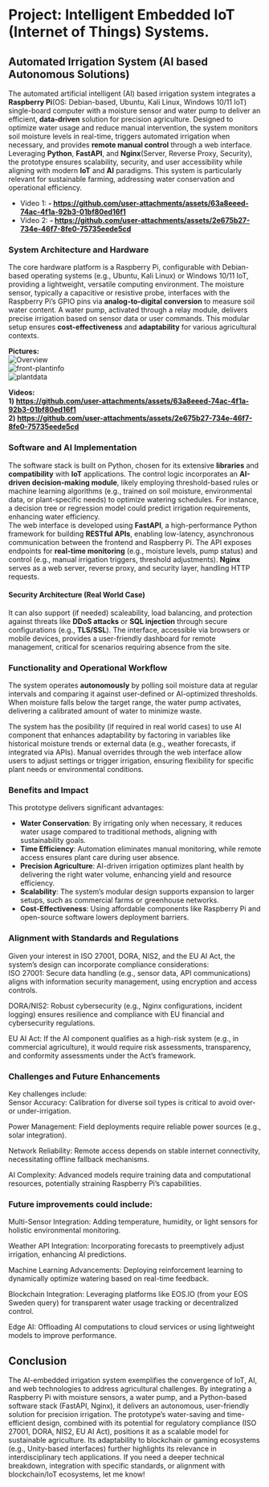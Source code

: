 # Project: Intelligent Embedded IoT (Internet of Things) Systems.
## Automated Irrigation System (AI based Autonomous Solutions)
The automated artificial intelligent (AI) based irrigation system integrates a **Raspberry Pi**(OS: Debian-based, Ubuntu, Kali Linux, Windows 10/11 IoT) single-board computer with a moisture sensor and water pump to deliver an efficient, **data-driven** solution for precision agriculture. Designed to optimize water usage and reduce manual intervention, the system monitors soil moisture levels in real-time, triggers automated irrigation when necessary, and provides **remote manual control** through a web interface. Leveraging **Python**, **FastAPI**, and **Nginx**(Server, Reverse Proxy, Security), the prototype ensures scalability, security, and user accessibility while aligning with modern **IoT** and **AI** paradigms. This system is particularly relevant for sustainable farming, addressing water conservation and operational efficiency.
<br/> 
* Video 1: **- https://github.com/user-attachments/assets/63a8eeed-74ac-4f1a-92b3-01bf80ed16f1**
* Video 2: **- https://github.com/user-attachments/assets/2e675b27-734e-46f7-8fe0-75735eede5cd**
 
### System Architecture and Hardware
The core hardware platform is a Raspberry Pi, configurable with Debian-based operating systems (e.g., Ubuntu, Kali Linux) or Windows 10/11 IoT, providing a lightweight, versatile computing environment. The moisture sensor, typically a capacitive or resistive probe, interfaces with the Raspberry Pi’s GPIO pins via **analog-to-digital conversion** to measure soil water content. A water pump, activated through a relay module, delivers precise irrigation based on sensor data or user commands. This modular setup ensures **cost-effectiveness** and **adaptability** for various agricultural contexts.
<br/>

**Pictures:**
<br/>
![Overview](https://github.com/user-attachments/assets/3191d860-03c6-4a6d-a32a-8a39c815d94b)
<br/>
![front-plantinfo](https://github.com/user-attachments/assets/a60b1dd9-b8dc-440f-9b85-13ec9212f89a)
<br/>
![plantdata](https://github.com/user-attachments/assets/41e9fec9-6fbc-407d-aebc-6d8b7673905d)
<br/>

**Videos:**
<br/>
**1) https://github.com/user-attachments/assets/63a8eeed-74ac-4f1a-92b3-01bf80ed16f1**
<br/>
**2) https://github.com/user-attachments/assets/2e675b27-734e-46f7-8fe0-75735eede5cd**

### Software and AI Implementation
The software stack is built on Python, chosen for its extensive **libraries** and **compatibility** with **IoT** applications. The control logic incorporates an **AI-driven decision-making module**, likely employing threshold-based rules or machine learning algorithms (e.g., trained on soil moisture, environmental data, or plant-specific needs) to optimize watering schedules. For instance, a decision tree or regression model could predict irrigation requirements, enhancing water efficiency.
<br/>
The web interface is developed using **FastAPI**, a high-performance Python framework for building **RESTful APIs**, enabling low-latency, asynchronous communication between the frontend and Raspberry Pi. The API exposes endpoints for **real-time monitoring** (e.g., moisture levels, pump status) and control (e.g., manual irrigation triggers, threshold adjustments). **Nginx** serves as a web server, reverse proxy, and security layer, handling HTTP requests.
#### Security Architecture (Real World Case)
It can also support (if needed) scaleability, load balancing, and protection against threats like **DDoS attacks** or **SQL injection** through secure configurations (e.g., **TLS/SSL**). The interface, accessible via browsers or mobile devices, provides a user-friendly dashboard for remote management, critical for scenarios requiring absence from the site.

### Functionality and Operational Workflow
The system operates **autonomously** by polling soil moisture data at regular intervals and comparing it against user-defined or AI-optimized thresholds. When moisture falls below the target range, the water pump activates, delivering a calibrated amount of water to minimize waste.

The system has the posibility (if required in real world cases) to use AI component that enhances adaptability by factoring in variables like historical moisture trends or external data (e.g., weather forecasts, if integrated via APIs). Manual overrides through the web interface allow users to adjust settings or trigger irrigation, ensuring flexibility for specific plant needs or environmental conditions.

### Benefits and Impact
This prototype delivers significant advantages:  
* **Water Conservation**: By irrigating only when necessary, it reduces water usage compared to traditional methods, aligning with sustainability goals.
* **Time Efficiency**: Automation eliminates manual monitoring, while remote access ensures plant care during user absence.
* **Precision Agriculture**: AI-driven irrigation optimizes plant health by delivering the right water volume, enhancing yield and resource efficiency.  
* **Scalability**: The system’s modular design supports expansion to larger setups, such as commercial farms or greenhouse networks.
* **Cost-Effectiveness**: Using affordable components like Raspberry Pi and open-source software lowers deployment barriers.

### Alignment with Standards and Regulations
Given your interest in ISO 27001, DORA, NIS2, and the EU AI Act, the system’s design can incorporate compliance considerations:  
ISO 27001: Secure data handling (e.g., sensor data, API communications) aligns with information security management, using encryption and access controls.  

DORA/NIS2: Robust cybersecurity (e.g., Nginx configurations, incident logging) ensures resilience and compliance with EU financial and cybersecurity regulations.  

EU AI Act: If the AI component qualifies as a high-risk system (e.g., in commercial agriculture), it would require risk assessments, transparency, and conformity assessments under the Act’s framework.

### Challenges and Future Enhancements
Key challenges include:  
Sensor Accuracy: Calibration for diverse soil types is critical to avoid over- or under-irrigation.  

Power Management: Field deployments require reliable power sources (e.g., solar integration).  

Network Reliability: Remote access depends on stable internet connectivity, necessitating offline fallback mechanisms.  

AI Complexity: Advanced models require training data and computational resources, potentially straining Raspberry Pi’s capabilities.

### Future improvements could include:  
Multi-Sensor Integration: Adding temperature, humidity, or light sensors for holistic environmental monitoring.  

Weather API Integration: Incorporating forecasts to preemptively adjust irrigation, enhancing AI predictions.  

Machine Learning Advancements: Deploying reinforcement learning to dynamically optimize watering based on real-time feedback.  

Blockchain Integration: Leveraging platforms like EOS.IO (from your EOS Sweden query) for transparent water usage tracking or decentralized control.  

Edge AI: Offloading AI computations to cloud services or using lightweight models to improve performance.

## Conclusion
The AI-embedded irrigation system exemplifies the convergence of IoT, AI, and web technologies to address agricultural challenges. By integrating a Raspberry Pi with moisture sensors, a water pump, and a Python-based software stack (FastAPI, Nginx), it delivers an autonomous, user-friendly solution for precision irrigation. The prototype’s water-saving and time-efficient design, combined with its potential for regulatory compliance (ISO 27001, DORA, NIS2, EU AI Act), positions it as a scalable model for sustainable agriculture. Its adaptability to blockchain or gaming ecosystems (e.g., Unity-based interfaces) further highlights its relevance in interdisciplinary tech applications.
If you need a deeper technical breakdown, integration with specific standards, or alignment with blockchain/IoT ecosystems, let me know!

